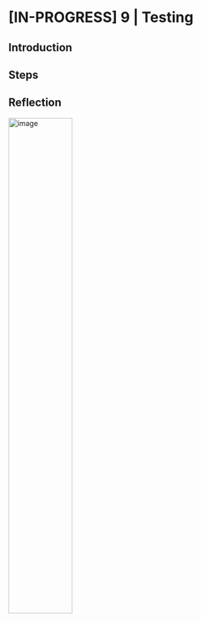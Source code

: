# [IN-PROGRESS] 9 | Testing
## Introduction


## Steps


## Reflection


<img width="50%" alt="image" src="https://github.com/user-attachments/assets/4c38e749-87c7-46e5-91f0-549d0cce3fee" />

